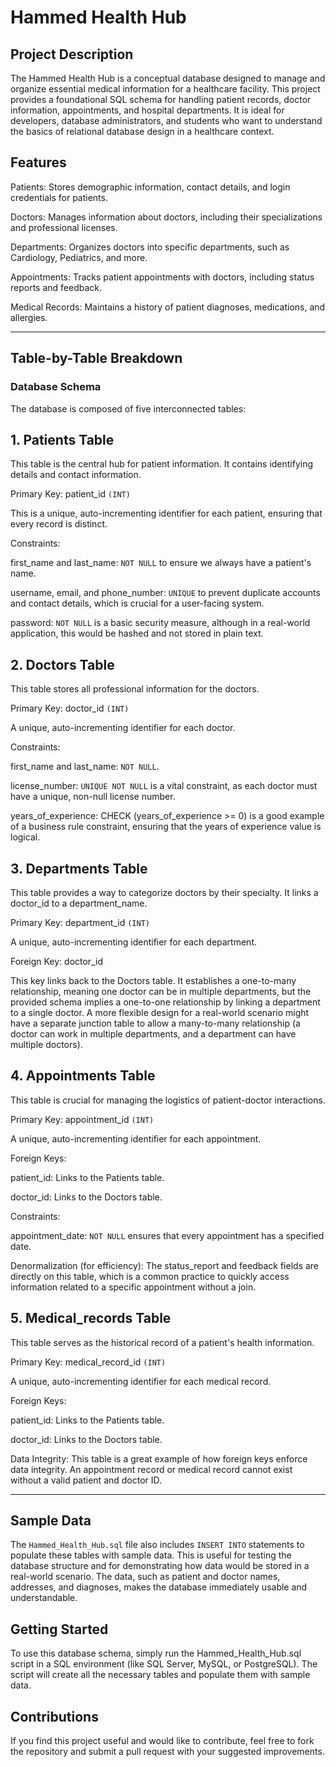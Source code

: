 # Hammed Health Hub

## Project Description
The Hammed Health Hub is a conceptual database designed to manage and organize essential medical information for a healthcare facility. This project provides a foundational SQL schema for handling patient records, doctor information, appointments, and hospital departments. It is ideal for developers, database administrators, and students who want to understand the basics of relational database design in a healthcare context.

## Features
Patients: Stores demographic information, contact details, and login credentials for patients.

Doctors: Manages information about doctors, including their specializations and professional licenses.

Departments: Organizes doctors into specific departments, such as Cardiology, Pediatrics, and more.

Appointments: Tracks patient appointments with doctors, including status reports and feedback.

Medical Records: Maintains a history of patient diagnoses, medications, and allergies.

---

## Table-by-Table Breakdown

### Database Schema
The database is composed of five interconnected tables:

## 1. Patients Table
This table is the central hub for patient information. It contains identifying details and contact information.

Primary Key: patient_id `(INT)`

This is a unique, auto-incrementing identifier for each patient, ensuring that every record is distinct.

Constraints:

first_name and last_name: `NOT NULL` to ensure we always have a patient's name.

username, email, and phone_number: `UNIQUE` to prevent duplicate accounts and contact details, which is crucial for a user-facing system.

password: `NOT NULL` is a basic security measure, although in a real-world application, this would be hashed and not stored in plain text.

## 2. Doctors Table
This table stores all professional information for the doctors.

Primary Key: doctor_id `(INT)`

A unique, auto-incrementing identifier for each doctor.

Constraints:

first_name and last_name: `NOT NULL`.

license_number: `UNIQUE NOT NULL` is a vital constraint, as each doctor must have a unique, non-null license number.

years_of_experience: CHECK (years_of_experience >= 0) is a good example of a business rule constraint, ensuring that the years of experience value is logical.

## 3. Departments Table
This table provides a way to categorize doctors by their specialty. It links a doctor_id to a department_name.

Primary Key: department_id `(INT)`

A unique, auto-incrementing identifier for each department.

Foreign Key: doctor_id

This key links back to the Doctors table. It establishes a one-to-many relationship, meaning one doctor can be in multiple departments, but the provided schema implies a one-to-one relationship by linking a department to a single doctor. A more flexible design for a real-world scenario might have a separate junction table to allow a many-to-many relationship (a doctor can work in multiple departments, and a department can have multiple doctors).

## 4. Appointments Table
This table is crucial for managing the logistics of patient-doctor interactions.

Primary Key: appointment_id `(INT)`

A unique, auto-incrementing identifier for each appointment.

Foreign Keys:

patient_id: Links to the Patients table.

doctor_id: Links to the Doctors table.

Constraints:

appointment_date: `NOT NULL` ensures that every appointment has a specified date.

Denormalization (for efficiency): The status_report and feedback fields are directly on this table, which is a common practice to quickly access information related to a specific appointment without a join.

## 5. Medical_records Table
This table serves as the historical record of a patient's health information.

Primary Key: medical_record_id `(INT)`

A unique, auto-incrementing identifier for each medical record.

Foreign Keys:

patient_id: Links to the Patients table.

doctor_id: Links to the Doctors table.

Data Integrity: This table is a great example of how foreign keys enforce data integrity. An appointment record or medical record cannot exist without a valid patient and doctor ID.

---

## Sample Data
The `Hammed_Health_Hub.sql` file also includes `INSERT INTO` statements to populate these tables with sample data. This is useful for testing the database structure and for demonstrating how data would be stored in a real-world scenario. The data, such as patient and doctor names, addresses, and diagnoses, makes the database immediately usable and understandable.

## Getting Started
To use this database schema, simply run the Hammed_Health_Hub.sql script in a SQL environment (like SQL Server, MySQL, or PostgreSQL). The script will create all the necessary tables and populate them with sample data.

## Contributions
If you find this project useful and would like to contribute, feel free to fork the repository and submit a pull request with your suggested improvements.

